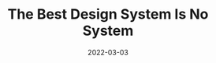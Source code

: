 ---
date: 2022-03-03
publisher: uxmag
tags:
  - design-systems
  - meta
target_url: https://uxmag.com/articles/the-best-design-system-is-no-system
title: The Best Design System Is No System
---